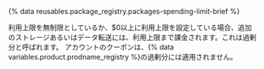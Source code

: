 {% data reusables.package_registry.packages-spending-limit-brief %}

利用上限を無制限としているか、$0以上に利用上限を設定している場合、追加のストレージあるいはデータ転送には、利用上限まで課金されます。これは過剰分と呼ばれます。 アカウントのクーポンは、{% data variables.product.prodname_registry %}の過剰分には適用されません。
